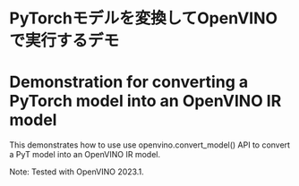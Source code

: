 # PyTorchモデルを変換してOpenVINOで実行するデモ
# Demonstration for converting a PyTorch model into an OpenVINO IR model

This demonstrates how to use use openvino.convert_model() API to convert a PyT model into an OpenVINO IR model.

Note:
Tested with OpenVINO 2023.1.
